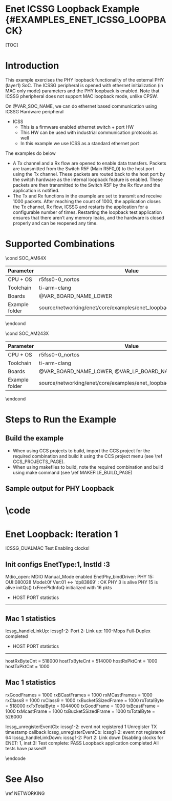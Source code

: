 # Enet ICSSG Loopback Example {#EXAMPLES_ENET_ICSSG_LOOPBACK}

[TOC]

# Introduction


This example exercises the PHY loopback functionality of the external PHY (layer1) SoC. The ICSSG peripheral is opened with ethernet initialization (in MAC only mode) parameters and the PHY loopback is enabled.
Note that ICSSG pheripheral does not support MAC loopback mode, unlike CPSW.

On @VAR_SOC_NAME, we can do ethernet based communication using ICSSG Hardware peripheral
- ICSS
  - This is a firmware enabled ethernet switch + port HW
  - This HW can be used with industrial communication protocols as well
  - In this example we use ICSS as a standard ethernet port


The examples do below
- A Tx channel and a Rx flow are opened to enable data transfers. Packets are transmitted from the Switch R5F (Main R5F0_0) to the host port using the Tx channel. These packets are routed back to the host port by the switch hardware as the internal loopback feature is enabled. These packets are then transmitted to the Switch R5F by the Rx flow and the application is notified.
- The Tx and Rx functions in the example are set to transmit and receive 1000 packets. After reaching the count of 1000, the application closes the Tx channel, Rx flow, ICSSG and restarts the application for a configurable number of times. Restarting the loopback test application ensures that there aren’t any memory leaks, and the hardware is closed properly and can be reopened any time.

# Supported Combinations

\cond SOC_AM64X

 Parameter      | Value
 ---------------|-----------
 CPU + OS       | r5fss0-0_nortos
 Toolchain      | ti-arm-clang
 Boards         | @VAR_BOARD_NAME_LOWER
 Example folder | source/networking/enet/core/examples/enet_loopback/enet_icssg_loopback

\endcond

\cond SOC_AM243X

 Parameter      | Value
 ---------------|-----------
 CPU + OS       | r5fss0-0_nortos
 Toolchain      | ti-arm-clang
 Boards         | @VAR_BOARD_NAME_LOWER, @VAR_LP_BOARD_NAME_LOWER
 Example folder | source/networking/enet/core/examples/enet_loopback/enet_icssg_loopback

\endcond

# Steps to Run the Example

## Build the example

- When using CCS projects to build, import the CCS project for the required combination
  and build it using the CCS project menu (see \ref CCS_PROJECTS_PAGE).
- When using makefiles to build, note the required combination and build using
  make command (see \ref MAKEFILE_BUILD_PAGE)

## Sample output for PHY Loopback

\code
=============================
 Enet Loopback: Iteration 1 
=============================
ICSSG_DUALMAC Test
Enabling clocks!

Init  configs EnetType:1, InstId :3
----------------------------------------------
Mdio_open: MDIO Manual_Mode enabled
EnetPhy_bindDriver: PHY 15: OUI:080028 Model:0f Ver:01 <-> 'dp83869' : OK
PHY 3 is alive
PHY 15 is alive
initQs() txFreePktInfoQ initialized with 16 pkts

 - HOST PORT statistics
--------------------------------


 Mac 1 statistics
--------------------------------

Icssg_handleLinkUp: icssg1-2: Port 2: Link up: 100-Mbps Full-Duplex
completed

 - HOST PORT statistics
--------------------------------
  hostRxByteCnt              = 518000
  hostTxByteCnt              = 514000
  hostRxPktCnt               = 1000
  hostTxPktCnt               = 1000


 Mac 1 statistics
--------------------------------
  rxGoodFrames            = 1000
  rxBCastFrames           = 1000
  rxMCastFrames           = 1000
  rxClass8                = 1000
  rxClass9                = 1000
  rxBucket5SizedFrame     = 1000
  rxTotalByte             = 518000
  rxTxTotalByte           = 1044000
  txGoodFrame             = 1000
  txBcastFrame            = 1000
  txMcastFrame            = 1000
  txBucket5SizedFrame     = 1000
  txTotalByte             = 526000

Icssg_unregisterEventCb: icssg1-2: event not registered 1
Unregister TX timestamp callback
Icssg_unregisterEventCb: icssg1-2: event not registered 64
Icssg_handleLinkDown: icssg1-2: Port 2: Link down
Disabling clocks for ENET: 1, inst:3!
Test complete: PASS
Loopback application completed
All tests have passed!!

\endcode

# See Also

\ref NETWORKING
